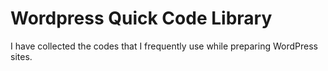# Wordpress Quick Code Library


I have collected the codes that I frequently use while preparing WordPress sites.
